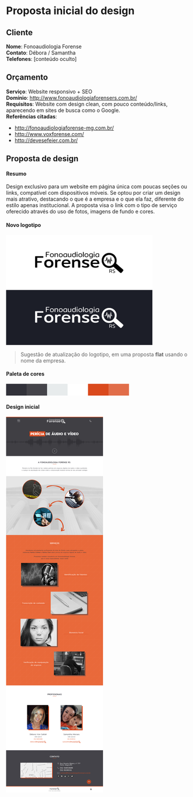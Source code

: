Proposta inicial do design
==========================

Cliente
-------

**Nome**: Fonoaudiologia Forense  
**Contato**: Débora / Samantha  
**Telefones**: [conteúdo oculto]

Orçamento
---------

**Serviço**: Website responsivo + SEO  
**Domínio**: http://www.fonoaudiologiaforensers.com.br/  
**Requisitos**: Website com design clean, com pouco conteúdo/links, aparecendo em sites de busca como o Google.  
**Referências citadas**:  
- http://fonoaudiologiaforense-mg.com.br/
- http://www.voxforense.com/
- http://devesefeier.com.br/

Proposta de design
------------------

#### Resumo

Design exclusivo para um website em página única com poucas seções ou links, compatível com dispositivos móveis.
Se optou por criar um design mais atrativo, destacando o que é a empresa e o que ela faz, diferente do estilo apenas institucional.
A proposta visa o link com o tipo de serviço oferecido através do uso de fotos, imagens de fundo e cores.

#### Novo logotipo

![logo](https://raw.githubusercontent.com/tiedesign/fonoaudiologiaforensers/master/Proposta/Logo.png)

> Sugestão de atualização do logotipo, em uma proposta __flat__ usando o nome da empresa.

#### Paleta de cores

![cores](https://raw.githubusercontent.com/tiedesign/fonoaudiologiaforensers/master/Proposta/Paleta-Cores.png)

#### Design inicial

![site](https://raw.githubusercontent.com/tiedesign/fonoaudiologiaforensers/master/Proposta/Proposta1.jpg)

